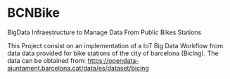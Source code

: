 # BCNBike
BigData Infraestructure to Manage Data From Public Bikes Stations

This Project consist on an implementation of a IoT Big Data Workflow from data data provided for bike stations of the city of barcelona (BicIng). The data can be obtained from: https://opendata-ajuntament.barcelona.cat/data/es/dataset/bicing

